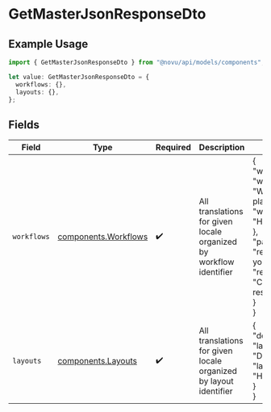 # GetMasterJsonResponseDto

## Example Usage

```typescript
import { GetMasterJsonResponseDto } from "@novu/api/models/components";

let value: GetMasterJsonResponseDto = {
  workflows: {},
  layouts: {},
};
```

## Fields

| Field                                                                                                                                                                                                          | Type                                                                                                                                                                                                           | Required                                                                                                                                                                                                       | Description                                                                                                                                                                                                    | Example                                                                                                                                                                                                        |
| -------------------------------------------------------------------------------------------------------------------------------------------------------------------------------------------------------------- | -------------------------------------------------------------------------------------------------------------------------------------------------------------------------------------------------------------- | -------------------------------------------------------------------------------------------------------------------------------------------------------------------------------------------------------------- | -------------------------------------------------------------------------------------------------------------------------------------------------------------------------------------------------------------- | -------------------------------------------------------------------------------------------------------------------------------------------------------------------------------------------------------------- |
| `workflows`                                                                                                                                                                                                    | [components.Workflows](../../models/components/workflows.md)                                                                                                                                                   | :heavy_check_mark:                                                                                                                                                                                             | All translations for given locale organized by workflow identifier                                                                                                                                             | {<br/>"welcome-email": {<br/>"welcome.title": "Welcome to our platform",<br/>"welcome.message": "Hello there!"<br/>},<br/>"password-reset": {<br/>"reset.title": "Reset your password",<br/>"reset.message": "Click the link to reset"<br/>}<br/>} |
| `layouts`                                                                                                                                                                                                      | [components.Layouts](../../models/components/layouts.md)                                                                                                                                                       | :heavy_check_mark:                                                                                                                                                                                             | All translations for given locale organized by layout identifier                                                                                                                                               | {<br/>"default-layout": {<br/>"layout.title": "Default layout",<br/>"layout.message": "Hello there!"<br/>}<br/>}                                                                                               |